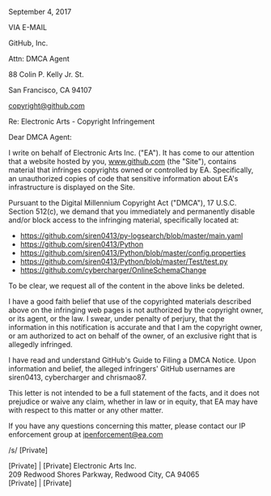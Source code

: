 September 4, 2017

VIA E-MAIL

GitHub, Inc.

Attn: DMCA Agent

88 Colin P. Kelly Jr. St.

San Francisco, CA 94107

copyright@github.com

Re: Electronic Arts - Copyright Infringement

Dear DMCA Agent:

I write on behalf of Electronic Arts Inc. ("EA"). It has come to our attention that a website hosted by you, www.github.com (the "Site"), contains material that infringes copyrights owned or controlled by EA. Specifically, an unauthorized copies of code that sensitive information about EA's infrastructure is displayed on the Site.

Pursuant to the Digital Millennium Copyright Act ("DMCA"), 17 U.S.C. Section 512(c), we demand that you immediately and permanently disable and/or block access to the infringing material, specifically located at:

* https://github.com/siren0413/py-logsearch/blob/master/main.yaml  
* https://github.com/siren0413/Python  
* https://github.com/siren0413/Python/blob/master/config.properties  
* https://github.com/siren0413/Python/blob/master/Test/test.py  
* https://github.com/cybercharger/OnlineSchemaChange

To be clear, we request all of the content in the above links be deleted.

I have a good faith belief that use of the copyrighted materials described above on the infringing web pages is not authorized by the copyright owner, or its agent, or the law. I swear, under penalty of perjury, that the information in this notification is accurate and that I am the copyright owner, or am authorized to act on behalf of the owner, of an exclusive right that is allegedly infringed.

I have read and understand GitHub's Guide to Filing a DMCA Notice. Upon information and belief, the alleged infringers' GitHub usernames are siren0413, cybercharger and chrismao87.

This letter is not intended to be a full statement of the facts, and it does not prejudice or waive any claim, whether in law or in equity, that EA may have with respect to this matter or any other matter.

If you have any questions concerning this matter, please contact our IP enforcement group at ipenforcement@ea.com

/s/ [Private]

[Private] | [Private]
Electronic Arts Inc.  
209 Redwood Shores Parkway, Redwood City, CA 94065  
[Private] | [Private]

